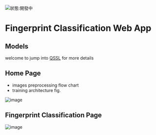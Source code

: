 ![狀態:開發中](https://img.shields.io/badge/status-developing-orange)
# Fingerprint Classification Web App

## Models
welcome to jump into [QSSL](https://github.com/allenlin316/QSSL) for more details

## Home Page
* images preprocessing flow chart
* training architecture fig.

![image](https://github.com/allenlin316/Fingerprint_classification_web_app/assets/79969875/37f58649-959d-4275-9f27-875183b4b928)

## Fingerprint Classification Page

![image](https://github.com/allenlin316/Fingerprint_classification_web_app/assets/79969875/f2de55ac-24f2-49c6-a0b8-847ac6be8711)

